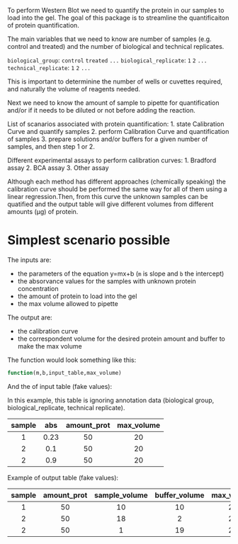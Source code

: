 To perform Western Blot we need to quantify the protein in our samples to load into the gel.
The goal of this package is to streamline the quantificaiton of protein quantification. 

The main variables that we need to know are number of samples (e.g. control and treated) and the number of biological and technical replicates. 

`biological_group`: `control` `treated` `...`
`biological_replicate`: `1` `2` `...`
`technical_replicate`: `1` `2` `...`

This is important to determinine the number of wells or cuvettes required, and naturally the volume of reagents needed.

Next we need to know the amount of sample to pipette for quantification and/or if it needs to be diluted or not before adding the reaction. 

List of scanarios associated with protein quantification:
    1. state Calibration Curve and quantify samples
    2. perform Calibration Curve and quantification of samples
    3. prepare solutions and/or buffers for a given number of samples, and then step 1 or 2.

Different experimental assays to perform calibration curves:
    1. Bradford assay
    2. BCA assay
    3. Other assay

Although each method has different approaches (chemically speaking) the calibration curve should be performed the same way for all of them using a linear regression.Then, from this curve the unknown samples can be quatified and the output table will give different volumes from different amounts (µg) of protein. 

# Simplest scenario possible

The inputs are:
- the parameters of the equation y=mx+b (`m` is slope and `b` the intercept)
- the absorvance values for the samples with unknown protein concentration
- the amount of protein to load into the gel
- the max volume allowed to pipette

The output are:
- the calibration curve
- the correspondent volume for the desired protein amount and buffer to make the max volume

The function would look something like this:

```r
function(m,b,input_table,max_volume)
```

And the of input table (fake values):

In this example, this table is ignoring annotation data (biological group, biological_replicate, technical replicate).

| sample |  abs  | amount_prot | max_volume |
| :----: | :---: | :---------: | :--------: |
|   1    | 0.23  |     50      |     20     |
|   2    |  0.1  |     50      |     20     |
|   2    |  0.9  |     50      |     20     |

Example of output table (fake values):

| sample | amount_prot | sample_volume | buffer_volume | max_volume | concentration_prot |
| :----: | :---------: | :-----------: | :-----------: | :--------: | :----------------: |
|   1    |     50      |      10       |      10       |     20     |        0.5         |
|   2    |     50      |      18       |       2       |     20     |        0.1         |
|   2    |     50      |       1       |      19       |     20     |        0.9         |

